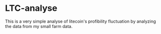 # LTC-analyse

This is a very simple analyse of litecoin's profibility fluctuation by analyzing the data from my small farm data.
